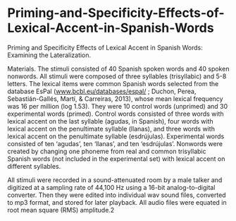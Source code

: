 # Priming-and-Specificity-Effects-of-Lexical-Accent-in-Spanish-Words
Priming and Specificity Effects of Lexical Accent in Spanish Words: Examining the Lateralization.

Materials. 
The stimuli consisted of 40 Spanish spoken words and 40 spoken nonwords. 
All stimuli were composed of three syllables (trisyllabic) and 5-8 letters. 
The lexical items were common Spanish words selected from the database EsPal (www.bcbl.eu/databases/espal/ ; Duchon, Perea, Sebastián-Gallés, Martí, & Carreiras, 2013), whose mean lexical frequency was 16 per million (log 1.53). 
They were 10 control words (unprimed) and 30 experimental words (primed). 
Control words consisted of three words with lexical accent on the last syllable (agudas, in Spanish), four words with lexical accent on the penultimate syllable (llanas), and three words with lexical accent on the penultimate syllable (esdrújulas). 
Experimental words consisted of ten ‘agudas’, ten ‘llanas’, and ten ‘esdrújulas’. Nonwords were created by changing one phoneme from real and common trisyllabic Spanish words (not included in the experimental set) with lexical accent on different syllables.

All stimuli were recorded in a sound-attenuated room by a male talker and digitized at a sampling rate of 44,100 Hz using a 16-bit analog-to-digital converter. 
Then they were edited into individual wav sound files, converted to mp3 format, and stored for later playback. All audio files were equated in root mean square (RMS) amplitude.2
